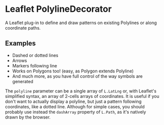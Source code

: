 # Leaflet PolylineDecorator

A Leaflet plug-in to define and draw patterns on existing Polylines or along coordinate paths.

## Examples

* Dashed or dotted lines
* Arrows
* Markers following line
* Works on Polygons too! (easy, as Polygon extends Polyline)
* And much more, as you have full control of the way symbols are generated

The `polyline` parameter can be a single array of `L.LatLng` or, with Leaflet's simplified syntax, an array of 2-cells arrays of coordinates. 
It is useful if you don't want to actually display a polyline, but just a pattern following coordinates, like a dotted line.
Although for simple cases, you should probably use instead the `dashArray` property of `L.Path`, as it's natively drawn by the browser. 

